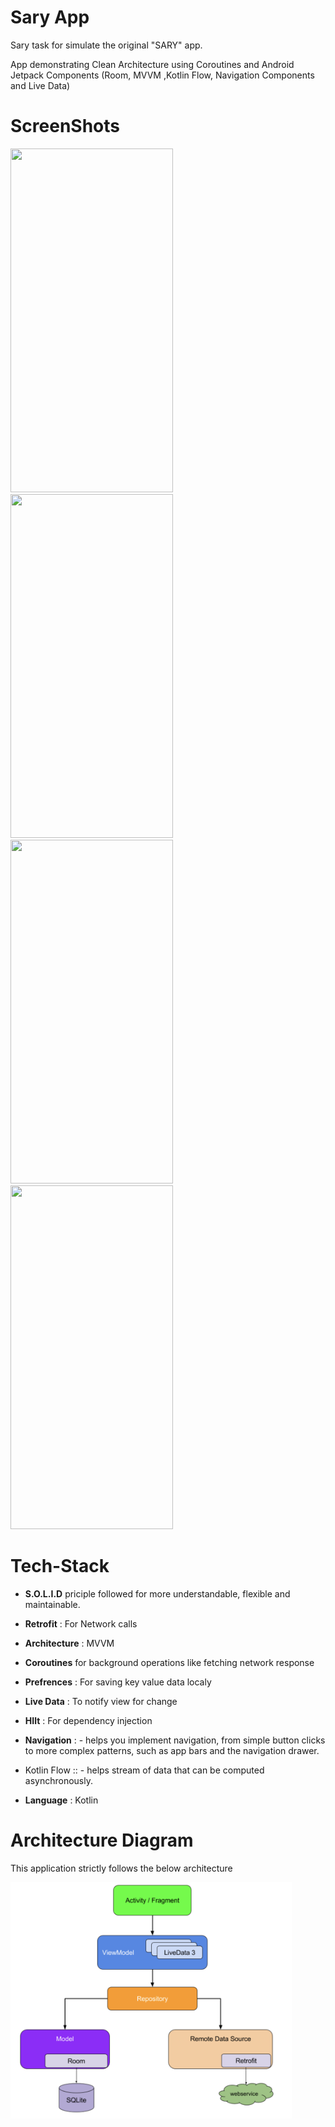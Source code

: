 # Sary App
Sary task for simulate the original "SARY" app.

App demonstrating Clean Architecture using Coroutines and Android Jetpack Components (Room, MVVM ,Kotlin Flow, Navigation Components and Live Data)

# ScreenShots

<img src = "https://user-images.githubusercontent.com/22590747/166147685-20f0e496-110d-4534-aaad-a7a73f87b1c4.jpg" width = 260 height = 550/>
<img src = "https://user-images.githubusercontent.com/22590747/166147674-3d72cab0-2d50-4867-885e-dac8a9b8c34d.jpg" width = 260 height = 550/>
<img src = "https://user-images.githubusercontent.com/22590747/166147677-980c74a5-7f61-4aba-997c-ddf348709a03.jpg" width = 260 height = 550/>
<img src = "https://user-images.githubusercontent.com/22590747/166147681-e97d48a3-f0b6-4fb1-89dd-43e19b8debd7.jpg" width = 260 height = 550/>

# Tech-Stack

* __S.O.L.I.D__  priciple followed for more understandable, flexible and maintainable.

* __Retrofit__ : For Network calls
* __Architecture__ : MVVM
* __Coroutines__ for background operations like fetching network response
* __Prefrences__ : For saving key value data localy
* __Live Data__ : To notify view for change
* __HIlt__ : For dependency injection
* __Navigation__ : - helps you implement navigation, from simple button clicks to more complex patterns, such as app bars and the navigation drawer.
* Kotlin Flow :: - helps stream of data that can be computed asynchronously. 
* __Language__ : Kotlin


# Architecture Diagram
This application strictly follows the below architecture 

<img src = "https://github.com/mokhtarmoustafa/news_app_demo/blob/master/screenshots/Architecture.png" width = 450 />

